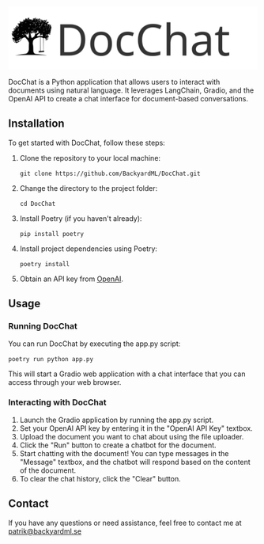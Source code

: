 <p align="center">
    <br>
    <img src="https://raw.githubusercontent.com/BackyardML/DocChat/b3098fdcde3da5ef916d89cc0bea4be90de545dd/docchat.svg" width="600"/>
    <br>
<p>

DocChat is a Python application that allows users to interact with documents using natural language. It leverages LangChain, Gradio, and the OpenAI API to create a chat interface for document-based conversations.

## Installation

To get started with DocChat, follow these steps:

1. Clone the repository to your local machine:
   ```commandline
   git clone https://github.com/BackyardML/DocChat.git
   ```
2. Change the directory to the project folder:
   ```commandline
   cd DocChat
   ```
3. Install Poetry (if you haven't already):
   ```commandline
   pip install poetry
   ```
4. Install project dependencies using Poetry:
   ```commandline
   poetry install
   ```
5. Obtain an API key from [OpenAI](https://openai.com/).

## Usage

### Running DocChat

You can run DocChat by executing the app.py script:

```commandline
poetry run python app.py
```

This will start a Gradio web application with a chat interface that you can access through your web browser.

### Interacting with DocChat

1. Launch the Gradio application by running the app.py script.
2. Set your OpenAI API key by entering it in the "OpenAI API Key" textbox.
3. Upload the document you want to chat about using the file uploader.
4. Click the "Run" button to create a chatbot for the document.
5. Start chatting with the document! You can type messages in the "Message" textbox, and the chatbot will respond based on the content of the document.
6. To clear the chat history, click the "Clear" button.

## Contact

If you have any questions or need assistance, feel free to contact me at patrik@backyardml.se
